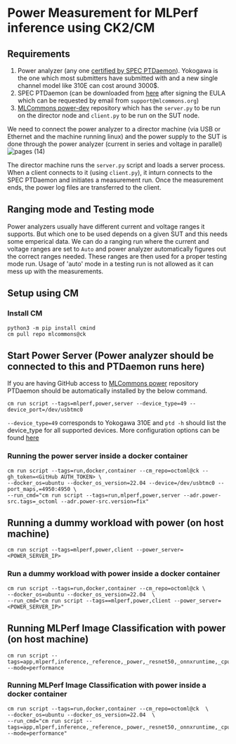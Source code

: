 # Power Measurement for MLPerf inference using CK2/CM

## Requirements
1. Power analyzer (any one [certified by SPEC PTDaemon](https://www.spec.org/power/docs/SPECpower-Device_List.html)). Yokogawa is the one which most submitters have submitted with and a new single channel model like 310E can cost around 3000$.
2. SPEC PTDaemon (can be downloaded from [here](https://github.com/mlcommons/power) after signing the EULA which can be requested by email from `support@mlcommons.org`)
3. [MLCommons power-dev](https://github.com/mlcommons/power-dev) repository which has the `server.py` to be run on the director node and `client.py` to be run on the SUT node.

We need to connect the power analyzer to a director machine (via USB or Ethernet and the machine running linux) and the power supply to the SUT is done through the power analyzer (current in series and voltage in parallel)
![pages (14)](https://user-images.githubusercontent.com/4791823/210117283-82375460-5b3a-4e8a-bd85-9d33675a5843.png)

The director machine runs the `server.py` script and loads a server process. When a client connects to it (using `client.py`), it inturn connects to the SPEC PTDaemon and initiates a measurement run. Once the measurement ends, the power log files are transferred to the client. 

## Ranging mode and Testing mode
Power analyzers usually have different current and voltage ranges it supports. But which one to be used depends on a given SUT and this needs some emperical data. We can do a ranging run where the current and voltage ranges are set to `Auto` and power analyzer automatically figures out the correct ranges needed. These ranges are then used for a proper testing mode run. Usage of 'auto' mode in a testing run is not allowed as it can mess up with the 
measurements.

## Setup using CM
### Install CM
```
python3 -m pip install cmind
cm pull repo mlcommons@ck
```
## Start Power Server (Power analyzer should be connected to this and PTDaemon runs here)
If you are having GitHub access to [MLCommons power](https://github.com/mlcommons/power) repository PTDaemon should be automatically installed by the below command.
```
cm run script --tags=mlperf,power,server --device_type=49 --device_port=/dev/usbtmc0
```
`--device_type=49` corresponds to Yokogawa 310E and `ptd -h` should list the device_type for all supported devices. More configuration options can be found [here](https://github.com/mlcommons/power-dev/tree/master/ptd_client_server)

### Running the power server inside a docker container
```
cm run script --tags=run,docker,container --cm_repo=octoml@ck --gh_token=<GitHub AUTH_TOKEN> \
--docker_os=ubuntu --docker_os_version=22.04 --device=/dev/usbtmc0 --port_maps,=4950:4950 \
--run_cmd="cm run script --tags=run,mlperf,power,server --adr.power-src.tags=_octoml --adr.power-src.version=fix"
```

## Running a dummy workload with power (on host machine)
```
cm run script --tags=mlperf,power,client --power_server=<POWER_SERVER_IP> 
```

### Run a dummy workload with power inside a docker container
```
cm run script --tags=run,docker,container --cm_repo=octoml@ck \
--docker_os=ubuntu --docker_os_version=22.04  \
--run_cmd="cm run script --tags==mlperf,power,client --power_server=<POWER_SERVER_IP>"
```

## Running MLPerf Image Classification with power (on host machine)
```
cm run script --tags=app,mlperf,inference,_reference,_power,_resnet50,_onnxruntime,_cpu --mode=performance
```

### Running MLPerf Image Classification with power inside a docker container
```
cm run script --tags=run,docker,container --cm_repo=octoml@ck  \
--docker_os=ubuntu --docker_os_version=22.04  \
--run_cmd="cm run script --tags=app,mlperf,inference,_reference,_power,_resnet50,_onnxruntime,_cpu --mode=performance"
```

